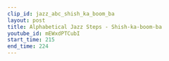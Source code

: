 ```yaml
---
clip_id: jazz_abc_shish_ka_boom_ba
layout: post
title: Alphabetical Jazz Steps - Shish-ka-boom-ba
youtube_id: mEWxdPTCubI
start_time: 215
end_time: 224
---
```



